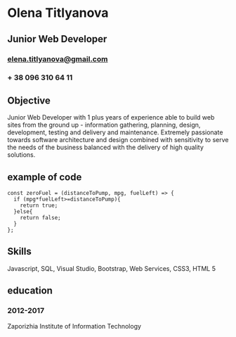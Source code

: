 # Olena Titlyanova #


## Junior Web Developer ##


### elena.titlyanova@gmail.com ###


### + 38 096 310 64 11 ###


## Objective ##

Junior Web Developer with 1 plus years of experience able to build web sites from the
ground up - information gathering, planning, design, development, testing and delivery and
maintenance. Extremely passionate towards software architecture and design combined with
sensitivity to serve the needs of the business balanced with the delivery of high quality solutions.


## example of code ##

```
const zeroFuel = (distanceToPump, mpg, fuelLeft) => {
  if (mpg*fuelLeft>=distanceToPump){
    return true;
  }else{
    return false;
  }
};
```

## Skills ##

Javascript, SQL, Visual Studio, Bootstrap, Web Services, CSS3, HTML 5 

## education ##


### 2012-2017 ###


Zaporizhia Institute of Information Technology 


